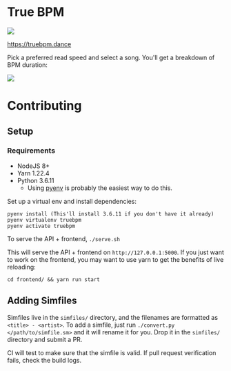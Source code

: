 # True BPM

[![](https://travis-ci.org/zachwalton/truebpm.svg?branch=master)](https://travis-ci.org/zachwalton/truebpm/builds)

https://truebpm.dance

Pick a preferred read speed and select a song. You'll get a breakdown of BPM duration:

![](/images/demo.png)

# Contributing

## Setup

### Requirements

- NodeJS 8+
- Yarn 1.22.4
- Python 3.6.11
  - Using [pyenv](https://github.com/pyenv/pyenv) is probably the easiest way to do this.

Set up a virtual env and install dependencies:

```
pyenv install (This'll install 3.6.11 if you don't have it already)
pyenv virtualenv truebpm
pyenv activate truebpm
```

To serve the API + frontend, `./serve.sh`

This will serve the API + frontend on `http://127.0.0.1:5000`. If you just want to work on the frontend, you may want to use yarn to get the benefits of live reloading:

```
cd frontend/ && yarn run start
```

## Adding Simfiles

Simfiles live in the `simfiles/` directory, and the filenames are formatted as `<title> - <artist>`. To add a simfile, just run `./convert.py </path/to/simfile.sm>` and it will rename it for you. Drop it in the `simfiles/` directory and submit a PR.

CI will test to make sure that the simfile is valid. If pull request verification fails, check the build logs.
